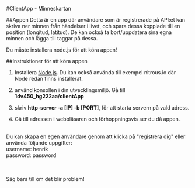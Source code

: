 #ClientApp - Minneskartan

##Appen
Detta är en app där användare som är registrerade på API:et kan skriva ner minnen från händelser i livet, och spara dessa kopplade till en position (longitud, latitud). De kan också ta bort/uppdatera sina egna minnen och lägga till taggar på dessa. 

Du måste installera node.js för att köra appen!

##Instruktioner för att köra appen

1. Installera [Node.js](https://nodejs.org/). Du kan också använda till exempel nitrous.io där Node redan finns installerat.

2. använd konsollen i din utvecklingsmiljö. Gå till **1dv450_hg222aa/clientApp**

3. skriv **http-server -a [IP] -b [PORT]**, för att starta servern på vald adress.

4. Gå till adressen i webbläsaren och förhoppningsvis ser du då appen. 

<br>
Du kan skapa en egen användare genom att klicka på "registrera dig" eller använda följande uppgifter: 
<br>
username: henrik <br>
password: password <br>

<br><br>
Säg bara till om det blir problem!
